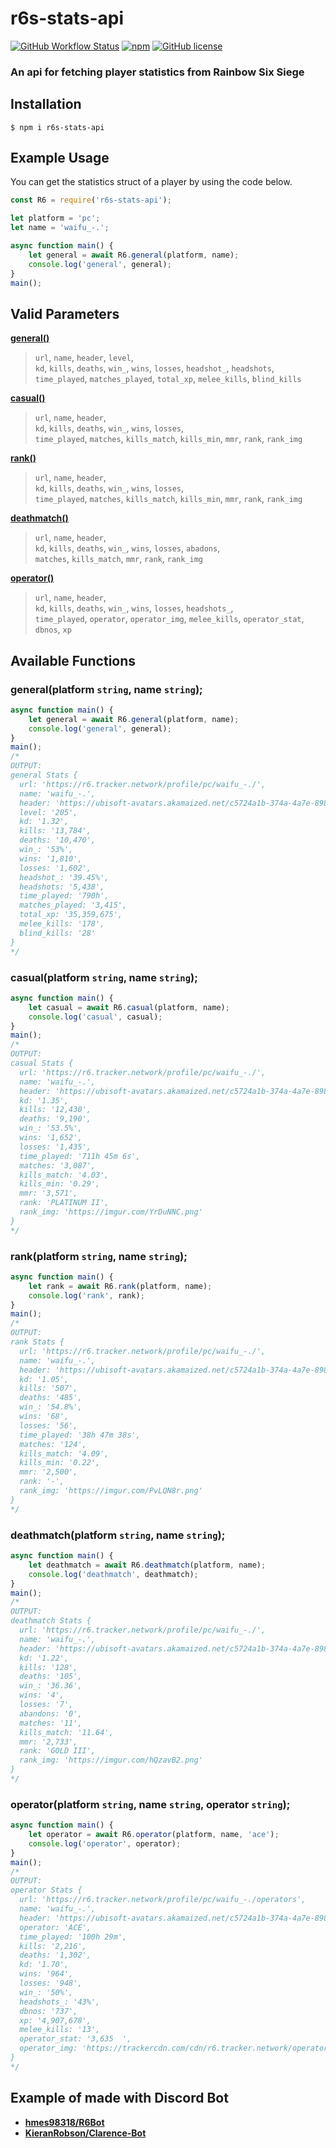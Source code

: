 # r6s-stats-api

<a href="https://github.com/hmes98318/r6s-stats-api/actions"><img alt="GitHub Workflow Status" src="https://img.shields.io/github/workflow/status/hmes98318/r6s-stats-api/Node.js%20Package?style=for-the-badge"></a>
<a href="https://www.npmjs.com/package/r6s-stats-api"><img alt="npm" src="https://img.shields.io/npm/v/r6s-stats-api?logo=npm&style=for-the-badge"></a>
<a href="https://github.com/hmes98318/r6s-stats-api/blob/main/LICENSE"><img alt="GitHub license" src="https://img.shields.io/github/license/hmes98318/r6s-stats-api?style=for-the-badge&color=brightgreen"></a>

### An api for fetching player statistics from Rainbow Six Siege


## Installation

```
$ npm i r6s-stats-api
```

## Example Usage

You can get the statistics struct of a player by using the code below.

```js
const R6 = require('r6s-stats-api');

let platform = 'pc';
let name = 'waifu_-.';

async function main() {
    let general = await R6.general(platform, name);
    console.log('general', general);
}
main();
```


## Valid Parameters

[**general()**](#generalplatform-string-name-string)
> `url`, `name`, `header`, `level`,  
> `kd`, `kills`, `deaths`, `win_`, `wins`, `losses`, `headshot_`, `headshots`,   
> `time_played`, `matches_played`, `total_xp`, `melee_kills`, `blind_kills`

[**casual()**](#casualplatform-string-name-string)
> `url`, `name`, `header`,   
> `kd`, `kills`, `deaths`, `win_`, `wins`, `losses`,   
> `time_played`, `matches`, `kills_match`, `kills_min`, `mmr`, `rank`, `rank_img`

[**rank()**](#rankplatform-string-name-string)
> `url`, `name`, `header`,   
> `kd`, `kills`, `deaths`, `win_`, `wins`, `losses`,   
> `time_played`, `matches`, `kills_match`, `kills_min`, `mmr`, `rank`, `rank_img`

[**deathmatch()**](#deathmatchplatform-string-name-string)
> `url`, `name`, `header`,   
> `kd`, `kills`, `deaths`, `win_`, `wins`, `losses`, `abadons`,   
> `matches`, `kills_match`, `mmr`, `rank`, `rank_img`

[**operator()**](#operatorplatform-string-name-string-operator-string)
> `url`, `name`, `header`,   
> `kd`, `kills`, `deaths`, `win_`, `wins`, `losses`, `headshots_`,   
> `time_played`, `operator`, `operator_img`, `melee_kills`, `operator_stat`, `dbnos`, `xp`


## Available Functions

### general(platform `string`, name `string`);

```js
async function main() {
    let general = await R6.general(platform, name);
    console.log('general', general);
}
main();
/*
OUTPUT:
general Stats {
  url: 'https://r6.tracker.network/profile/pc/waifu_-./',
  name: 'waifu_-.',
  header: 'https://ubisoft-avatars.akamaized.net/c5724a1b-374a-4a7e-898d-9f271ceb152f/default_256_256.png',
  level: '205',
  kd: '1.32',
  kills: '13,784',
  deaths: '10,470',
  win_: '53%',
  wins: '1,810',
  losses: '1,602',
  headshot_: '39.45%',
  headshots: '5,438',
  time_played: '790h',
  matches_played: '3,415',
  total_xp: '35,359,675',
  melee_kills: '178',
  blind_kills: '28'
}
*/
```

### casual(platform `string`, name `string`);

```js
async function main() {
    let casual = await R6.casual(platform, name);
    console.log('casual', casual);
}
main();
/*
OUTPUT:
casual Stats {
  url: 'https://r6.tracker.network/profile/pc/waifu_-./',
  name: 'waifu_-.',
  header: 'https://ubisoft-avatars.akamaized.net/c5724a1b-374a-4a7e-898d-9f271ceb152f/default_256_256.png',
  kd: '1.35',
  kills: '12,430',
  deaths: '9,190',
  win_: '53.5%',
  wins: '1,652',
  losses: '1,435',
  time_played: '711h 45m 6s',
  matches: '3,087',
  kills_match: '4.03',
  kills_min: '0.29',
  mmr: '3,571',
  rank: 'PLATINUM II',
  rank_img: 'https://imgur.com/YrDuNNC.png'
}
*/
```

### rank(platform `string`, name `string`);

```js
async function main() {
    let rank = await R6.rank(platform, name);
    console.log('rank', rank);
}
main();
/*
OUTPUT:
rank Stats {
  url: 'https://r6.tracker.network/profile/pc/waifu_-./',
  name: 'waifu_-.',
  header: 'https://ubisoft-avatars.akamaized.net/c5724a1b-374a-4a7e-898d-9f271ceb152f/default_256_256.png',
  kd: '1.05',
  kills: '507',
  deaths: '485',
  win_: '54.8%',
  wins: '68',
  losses: '56',
  time_played: '38h 47m 38s',
  matches: '124',
  kills_match: '4.09',
  kills_min: '0.22',
  mmr: '2,500',
  rank: '-',
  rank_img: 'https://imgur.com/PvLQN8r.png'
}
*/
```

### deathmatch(platform `string`, name `string`);

```js
async function main() {
    let deathmatch = await R6.deathmatch(platform, name);
    console.log('deathmatch', deathmatch);
}
main();
/*
OUTPUT:
deathmatch Stats {
  url: 'https://r6.tracker.network/profile/pc/waifu_-./',
  name: 'waifu_-.',
  header: 'https://ubisoft-avatars.akamaized.net/c5724a1b-374a-4a7e-898d-9f271ceb152f/default_256_256.png',
  kd: '1.22',
  kills: '128',
  deaths: '105',
  win_: '36.36',
  wins: '4',
  losses: '7',
  abandons: '0',
  matches: '11',
  kills_match: '11.64',
  mmr: '2,733',
  rank: 'GOLD III',
  rank_img: 'https://imgur.com/hQzavB2.png'
}
*/
```

### operator(platform `string`, name `string`, operator `string`);

```js
async function main() {
    let operator = await R6.operator(platform, name, 'ace');
    console.log('operator', operator);
}
main();
/*
OUTPUT:
operator Stats {
  url: 'https://r6.tracker.network/profile/pc/waifu_-./operators',
  name: 'waifu_-.',
  header: 'https://ubisoft-avatars.akamaized.net/c5724a1b-374a-4a7e-898d-9f271ceb152f/default_256_256.png',
  operator: 'ACE',
  time_played: '100h 29m',
  kills: '2,216',
  deaths: '1,302',
  kd: '1.70',
  wins: '964',
  losses: '948',
  win_: '50%',
  headshots_: '43%',
  dbnos: '737',
  xp: '4,907,678',
  melee_kills: '13',
  operator_stat: '3,635  ',
  operator_img: 'https://trackercdn.com/cdn/r6.tracker.network/operators/badges/ace.png'
}
*/
```

## Example of made with Discord Bot  

- [**hmes98318/R6Bot**](https://github.com/hmes98318/R6Bot)  
- [**KieranRobson/Clarence-Bot**](https://github.com/KieranRobson/Clarence-Bot)  
